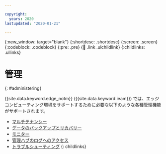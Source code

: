 ```yaml
---

copyright:
  years: 2020
lastupdated: "2020-01-21"

---
```


{:new_window: target="blank"}
{:shortdesc: .shortdesc}
{:screen: .screen}
{:codeblock: .codeblock}
{:pre: .pre}
{:child: .link .ulchildlink}
{:childlinks: .ullinks}

# 管理
{: #administering}

{{site.data.keyword.edge_notm}} ({{site.data.keyword.ieam}}) では、エッジコンピューティング環境をサポートするために必要な以下のような各種管理機能がサポートされます。

* [マルチテナンシー](multi_tenancy.md)
* [データのバックアップとリカバリー](backup_recovery.md)
* [モニター](monitoring.md)
* [管理ハブのログへのアクセス](accessing_logs.md)
* [トラブルシューティング](troubleshooting.md)
{: childlinks}

